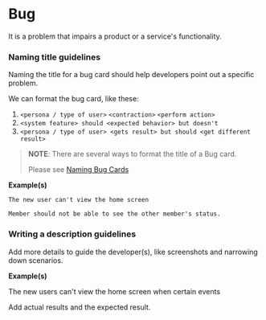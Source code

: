 # Bug

It is a problem that impairs a product or a service's functionality.

### Naming title guidelines

Naming the title for a bug card should help developers point out a specific problem.

We can format the bug card, like these:

1. `<persona / type of user>` `<contraction>` `<perform action>`
2. `<system feature> should <expected behavior> but doesn't`
3. `<persona / type of user> <gets result> but should <get different result>`

> **NOTE**: There are several ways to format the title of a Bug card.
>
> Please see [Naming Bug Cards](https://stratejos.ai/blog/naming-task-bug-user-story-titles/)

**Example(s)**

```
The new user can't view the home screen

Member should not be able to see the other member's status.
```

### Writing a description guidelines

Add more details to guide the developer(s), like screenshots and narrowing down scenarios.

**Example(s)**

The new users can't view the home screen when certain events



Add actual results and the expected result.

##
